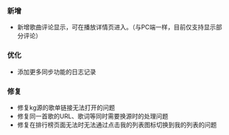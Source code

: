 ### 新增

- 新增歌曲评论显示，可在播放详情页进入。（与PC端一样，目前仅支持显示部分评论）

### 优化

- 添加更多同步功能的日志记录

### 修复

- 修复kg源的歌单链接无法打开的问题
- 修复同一首歌的URL、歌词等同时需要换源时的处理问题
- 修复在排行榜页面无法时无法通过点击我的列表图标切换到我的列表的问题

